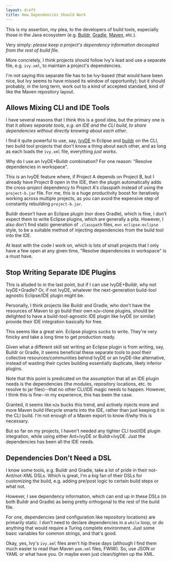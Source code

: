 ```yaml
---
layout: draft
title: How Dependencies Should Work
---
```


This is my assertion, my plea, to the developers of build tools, especially those in the Java ecosystem (e.g. [Buildr](http://buildr.apache.org), [Gradle](http://gradle.org/), [Maven](http://maven.apache.org), etc.).

Very simply: *please keep a project's dependency information decoupled from the rest of build file.*

More concretely, I think projects should follow Ivy's lead and use a separate file, e.g. `ivy.xml`, to maintain a project's dependencies.

I'm not saying this separate file has to be Ivy-based (that would have been nice, but Ivy seems to have missed its window of opportunity); but it should probably, in the long term, work out to a kind of accepted standard, kind of like the Maven repository layout.

Allows Mixing CLI and IDE Tools
-------------------------------

I have several reasons that I think this is a good idea, but the primary one is that it *allows separate tools, e.g. an IDE and the CLI build, to share dependencies without directly knowing about each other*.

I find it quite powerful to use, say, [IvyDE](http://ant.apache.org/ivy/ivyde/) in Eclipse and [buildr](http://buildr.apache.org) on the CLI, two build tool projects that don't know a thing about each other, and as long as each loads the `ivy.xml` file, everything *just works*.

Why do I use an IvyDE+Buildr combination? For one reason: "Resolve dependencies in workspace".

This is an IvyDE feature where, if Project A depends on Project B, but I already have Project B open in the IDE, then the plugin automatically adds the cross-project dependency to Project A's classpath instead of using the `project-b.jar` file. For me, this is a huge productivity boost for iteratively working across multiple projects, as you can avoid the expensive step of constantly rebuilding `project-b.jar`.

Buildr doesn't have an Eclipse plugin (nor does Gradle), which is fine, I don't expect them to write Eclipse plugins, which are generally a pita. However, I also don't find static generation of `.classpath` files, `mvn eclipse:eclipse` style, to be a suitable method of injecting dependencies from the build tool into the IDE.

At least with the code I work on, which is lots of small projects that I only have a few open at any given time, "Resolve dependencies in workspace" is a must have.

Stop Writing Separate IDE Plugins
---------------------------------

This is alluded to in the last point, but if I can use IvyDE+Buildr, why not IvyDE+Gradle? Or, if not IvyDE, whatever the next-generation build-tool agnostic Eclipse/IDE plugin might be.

Personally, I think projects like Buildr and Gradle, who don't have the resources of Maven to go build their own `m2e`-clone plugins, should be delighted to have a build-tool-agnostic IDE plugin like IvyDE (or similar) provide their IDE integration basically for free.

This seems like a great win. Eclipse plugins sucks to write. They're very finicky and take a long time to get production ready.

Given what a different skill set writing an Eclipse plugin is from writing, say, Buildr or Gradle, it seems beneficial these separate tools to pool their collective resources/communities behind IvyDE or an IvyDE-like alternative, instead of wasting their cycles building essentially duplicate, likely inferior plugins.

Note that this point is predicated on the assumption that all an IDE plugin needs is the dependencies (the modules, repository locations, etc. to resolve to jar files)--that no other CLI/IDE magic needs to happen. However, I think this is fine--in my experience, this has been the case.

Granted, it seems like `m2e` bucks this trend, and actively injects more and more Maven build lifecycle smarts into the IDE, rather than just keeping it in the CLI build. I'm not enough of a Maven export to know if/why this is necessary.

But so far on my projects, I haven't needed any tighter CLI tool/IDE plugin integration, while using either Ant+IvyDE or Buildr+IvyDE. Just the dependencies has been all the IDE needs.

Dependencies Don't Need a DSL
-----------------------------

I know some tools, e.g. Buildr and Gradle, take a lot of pride in their not-Ant/not-XML DSLs. Which is great, I'm a big fan of their DSLs for customizing the build, e.g. adding pre/post logic to certain build steps or what not.

However, I see dependency information, which can end up in these DSLs (in both Buildr and Gradle) as being pretty orthogonal to the rest of the build file.

For one, dependencies (and configuration like repository locations) are primarily static. I don't need to declare dependencies in a `while` loop, or do anything that would require a Turing complete environment. Just some basic variables for common strings, and that's good.

Okay, yes, Ivy's `ivy.xml` files aren't hip these days (although I find them much easier to read than Maven `pom.xml` files, FWIW). So, use JSON or YAML or what have you. Or maybe even just clean/tighten up the XML.

